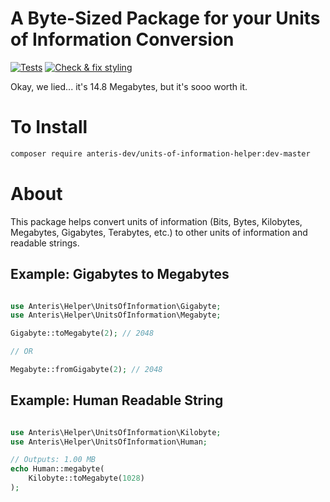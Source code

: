 # A Byte-Sized Package for your Units of Information Conversion
[![Tests](https://github.com/Anteris-Dev/units-of-information-helper/workflows/Test/badge.svg)](https://github.com/Anteris-Dev/units-of-information-helper/actions?query=workflow%3ATest)
[![Check & fix styling](https://github.com/Anteris-Dev/units-of-information-helper/workflows/Check%20&%20fix%20styling/badge.svg)](https://github.com/Anteris-Dev/units-of-information-helper/actions?query=workflow%3A%22Check+%26+fix+styling%22)

Okay, we lied... it's 14.8 Megabytes, but it's sooo worth it.

# To Install
```bash
composer require anteris-dev/units-of-information-helper:dev-master
```

# About
This package helps convert units of information (Bits, Bytes, Kilobytes, Megabytes, Gigabytes, Terabytes, etc.) to other units of information and readable strings.

## Example: Gigabytes to Megabytes
```php

use Anteris\Helper\UnitsOfInformation\Gigabyte;
use Anteris\Helper\UnitsOfInformation\Megabyte;

Gigabyte::toMegabyte(2); // 2048

// OR

Megabyte::fromGigabyte(2); // 2048

```

## Example: Human Readable String
```php

use Anteris\Helper\UnitsOfInformation\Kilobyte;
use Anteris\Helper\UnitsOfInformation\Human;

// Outputs: 1.00 MB
echo Human::megabyte(
    Kilobyte::toMegabyte(1028)
);

```
